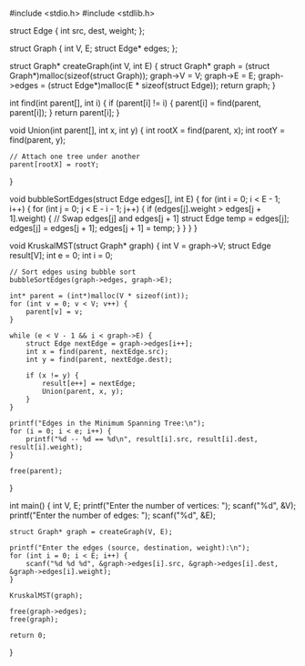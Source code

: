 #include <stdio.h>
#include <stdlib.h>

struct Edge {
    int src, dest, weight;
};

struct Graph {
    int V, E;
    struct Edge* edges;
};

struct Graph* createGraph(int V, int E) {
    struct Graph* graph = (struct Graph*)malloc(sizeof(struct Graph));
    graph->V = V;
    graph->E = E;
    graph->edges = (struct Edge*)malloc(E * sizeof(struct Edge));
    return graph;
}

int find(int parent[], int i) {
    if (parent[i] != i) {
        parent[i] = find(parent, parent[i]);
    }
    return parent[i];
}

void Union(int parent[], int x, int y) {
    int rootX = find(parent, x);
    int rootY = find(parent, y);

    // Attach one tree under another
    parent[rootX] = rootY;
}

void bubbleSortEdges(struct Edge edges[], int E) {
    for (int i = 0; i < E - 1; i++) {
        for (int j = 0; j < E - i - 1; j++) {
            if (edges[j].weight > edges[j + 1].weight) {
                // Swap edges[j] and edges[j + 1]
                struct Edge temp = edges[j];
                edges[j] = edges[j + 1];
                edges[j + 1] = temp;
            }
        }
    }
}

void KruskalMST(struct Graph* graph) {
    int V = graph->V;
    struct Edge result[V];
    int e = 0;
    int i = 0;

    // Sort edges using bubble sort
    bubbleSortEdges(graph->edges, graph->E);

    int* parent = (int*)malloc(V * sizeof(int));
    for (int v = 0; v < V; v++) {
        parent[v] = v;
    }

    while (e < V - 1 && i < graph->E) {
        struct Edge nextEdge = graph->edges[i++];
        int x = find(parent, nextEdge.src);
        int y = find(parent, nextEdge.dest);

        if (x != y) {
            result[e++] = nextEdge;
            Union(parent, x, y);
        }
    }

    printf("Edges in the Minimum Spanning Tree:\n");
    for (i = 0; i < e; i++) {
        printf("%d -- %d == %d\n", result[i].src, result[i].dest, result[i].weight);
    }

    free(parent);
}

int main() {
    int V, E;
    printf("Enter the number of vertices: ");
    scanf("%d", &V);
    printf("Enter the number of edges: ");
    scanf("%d", &E);

    struct Graph* graph = createGraph(V, E);

    printf("Enter the edges (source, destination, weight):\n");
    for (int i = 0; i < E; i++) {
        scanf("%d %d %d", &graph->edges[i].src, &graph->edges[i].dest, &graph->edges[i].weight);
    }

    KruskalMST(graph);

    free(graph->edges);
    free(graph);

    return 0;
}
